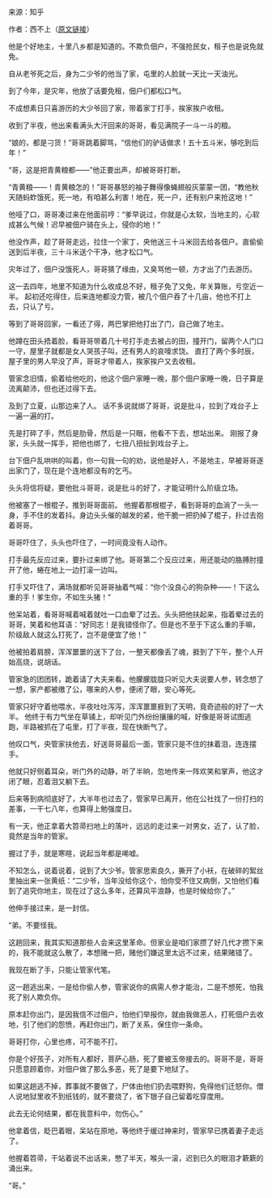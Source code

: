 来源：知乎

作者：西不上（[原文链接](https://www.zhihu.com/question/265791395/answer/301593461)）

他是个好地主，十里八乡都是知道的。不欺负佃户，不强抢民女，租子也是说免就免。

自从老爷死之后，身为二少爷的他当了家，屯里的人脸就一天比一天油光。

到了今年，是灾年，他放了话要免租，佃户们都松口气。

不成想素日只喜游历的大少爷回了家，带着家丁打手，挨家挨户收租。

收到了半夜，他出来看满头大汗回来的哥哥，看见满院子一斗一斗的粮。

“娘的，都是刁货！”哥哥跳着脚骂，“信他们的驴话做求！五十五斗米，够吃到后年！”

“哥，这是把青黄粮都——”他正要出声，却被哥哥打断。

“青黄粮——！青黄粮怎的！”哥哥暴怒的袖子舞得像蝇翅般灰蒙蒙一团，“教他秋天随蚂蚱饿死，死一地，有咱甚么利害！地在，死一户，还有别户来抢这地！”

他哑了口，哥哥凑过来在他面前哼：“爹早说过，你就是心太软，当地主的，心软成甚么气候！迟早被佃户骑在头上，侵你的地！”

他没作声，趁了哥哥走远，拉住一个家丁，央他送三十斗米回去给各佃户。直偷偷送到后半夜，三十斗米送个干净，他才松口气。

灾年过了，佃户没饿死人，哥哥猜了缘由，又臭骂他一顿，方才出了门去游历。

这一去四年，地里不知道为什么收成总不好，租子免了又免，年关算账，亏空近一半。 起初还吃得住，后来连地都没力管，被几个佃户吞了十几亩，他也不打上去，只认了亏。

等到了哥哥回家，一看还了得，两巴掌把他打出了门，自己做了地主。

他蹲在田头捂着脸，看哥哥带着几十号打手走去被占的田，撞开门，留两个人门口一守，屋里子就都是女人哭孩子叫，还有男人的哀嚎求饶。 直打了两个多时辰，屋子里的男人早没了声，哥哥才带着人，挨家挨户又去收租。

管家念旧情，偷着给他吃的，他这个佃户家睡一晚，那个佃户家睡一晚，日子算是流离颠沛，但也还过得下去。

及到了立夏，山那边来了人。 话不多说就绑了哥哥，说是批斗，拉到了戏台子上一遍一遍的打。

先是打碎了手，然后是肋骨，然后是一只眼，他看不下去，想站出来。 刚报了身家，头头就一挥手，把他也绑了，七扭八扭扯到戏台子上。

台下佃户乱哄哄的叫着，你一句我一句的劝，说他是好人，不是地主，早被哥哥逐出家门了，现在是个连地都没有的乞丐。

头头将信将疑，要他批斗哥哥，说是批斗的好了，才能证明什么阶级立场。

他被塞了一根棍子，推到哥哥面前。 他握着那根棍子，看到哥哥的血淌了一头一身，手不住的发着抖。身边头头催的越发的紧，他干脆一把扔掉了棍子，扑过去抱着哥哥。

哥哥吓住了，头头也吓住了，一时间竟没有人动作。

打手最先反应过来，要扑过来绑了他。哥哥第二个反应过来，用还能动的胳膊肘撞开了他，蜷在地上一边打滚一边叫。

打手又吓住了，满场就都听见哥哥抽着气喊：“你个没良心的狗杂种——！下这么重的手！爹生你，不如生头猪！”

他呆站着，看哥哥喊着喊着就吐一口血晕了过去。头头把他扶起来，指着晕过去的哥哥，笑着和他耳语：“好同志！是我错怪你了。但是也不至于下这么重的手嘛，阶级敌人就这么打死了，岂不是便宜了他！”

他被拍着肩膀，浑浑噩噩的送下了台，一整天都像丢了魂，捱到了下午，整个人开始高烧，说胡话。

管家急的团团转，跪着请了大夫来看。他朦朦胧胧只听见大夫说要人参，转念想了一想，家产都被缴了公，哪来的人参，便闭了眼，安心等死。

管家只好守着他喂水，半夜吐吐泻泻，浑浑噩噩捱到了天明，竟奇迹般的好了一大半。 他终于有力气坐在草铺上，却听见门外纷纷攘攘的喊，好像是哥哥试图逃跑，半路被抓在了屯里，打了半夜，现在快断气了。

他叹口气，央管家扶他去，好送哥哥最后一面，管家只是不住的抹着泪，连连摆手。

他就只好侧着耳朵，听门外的动静，听了半晌，忽地传来一阵欢笑和掌声，他这才闭了眼，忍着泪又躺下去。

后来等到病彻底好了，大半年也过去了，管家早已离开，他在公社找了一份打扫的差事，一干七八年，也算得上勉强度日。

有一天，他正拿着大笤帚扫地上的落叶，远远的走过来一对男女，近了，认了脸，竟然是当年的管家。

握过了手，就是寒暄，说起当年都是唏嘘。

不知怎么，说着说着，说到了大少爷。管家思索良久，撕开了小袄，在破碎的絮丝里抽出来一张黄纸：“二少爷，当年没给你这个，怕你受不住又病倒，又怕他们看到了追究你地主，现在过了这么多年，还算风平浪静，也是时候给你了。”

他伸手接过来，是一封信。

“弟。不要怪我。

这趟回来，我其实知道那些人会来这里革命。但家业是咱们家攒了好几代才攒下来的，我不能就这么散了，本想赌一把，赌他们嫌这里太远不过来，结果赌错了。

我现在断了手，只能让管家代笔。

这一趟逃出来，一是给你偷人参，管家说你的病需人参才能治，二是不想死，怕我死了别人欺负你。

原本赶你出门，是因我信不过佃户，怕他们举报你，就由我做恶人，打死佃户去收地，引了他们的怨愤，再赶你出门，断了关系，保住你一条命。

哥哥打你，心里也疼，可不能不打。

你是个好孩子，对所有人都好，菩萨心肠，死了要被玉帝接去的。哥哥不是，哥哥只愿意顾着你，对佃户做了那么多恶，死了是要下地狱了。

如果这趟逃不掉，葬事就不要做了，尸体由他们扔去喂野狗，免得他们迁怒你。僧人说地狱里收不到纸钱的，就不要烧了，省下银子自己留着吃穿度用。

此去无论何结果，都在我意料中，勿伤心。”

他拿着信，眨巴着眼，呆站在原地，等他终于缓过神来时，管家早已携着妻子走远了。

他握着笤帚，干站着说不出话来，憋了半天，喉头一滚，迟到已久的眼泪才簌簌的涌出来。

“哥。”